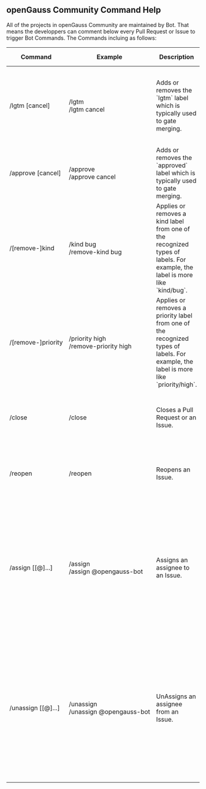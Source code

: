 ## openGauss Community Command Help

All of the projects in openGauss Community are maintained by Bot.
That means the developpers can comment below every Pull Request or Issue to trigger Bot Commands.
The Commands incluing as follows:

<table class="command">
    <thead>
        <tr>
            <th>Command</th>
            <th width="25%">Example</th>
            <th>Description</th>
            <th>Who Can Use</th>
        </tr>
    </thead>
    <tbody>
        <tr>
            <td>
                /lgtm [cancel]
            </td>
            <td style="white-space:nowrap;">
                /lgtm
                <br/>
                /lgtm cancel
            </td>
            <td>
                Adds or removes the `lgtm` label which is typically used to gate merging.
            </td>
            <td>
                Collaborators on the repository. `/lgtm cancel` can be used additionally by the Pull Request author.
            </td>
        </tr>
        <tr>
            <td>
                /approve [cancel]
            </td>
            <td style="white-space:nowrap;">
                /approve
                <br/>
                /approve cancel
            </td>
            <td>
                Adds or removes the `approved` label which is typically used to gate merging.
            </td>
            <td>
                Collaborators on the repository.
            </td>
        </tr>
        <tr>
            <td>
                /[remove-]kind
            </td>
            <td style="white-space:nowrap;">
                /kind bug
                <br/>
                /remove-kind bug
            </td>
            <td>
                Applies or removes a kind label from one of the recognized types of labels.
                For example, the label is more like `kind/bug`.
            </td>
            <td>
                Anyone can trigger this command on a Pull Request or Issue.
            </td>
        </tr>
        <tr>
            <td>
                /[remove-]priority
            </td>
            <td style="white-space:nowrap;">
                /priority high
                <br/>
                /remove-priority high
            </td>
            <td>
                Applies or removes a priority label from one of the recognized types of labels.
                For example, the label is more like `priority/high`.
            </td>
            <td>
                Anyone can trigger this command on a Pull Request or Issue.
            </td>
        </tr>
        <tr>
            <td>
                /close
            </td>
            <td style="white-space:nowrap;">
                /close
            </td>
            <td>
                Closes a Pull Request or an Issue.
            </td>
            <td>
                Authors and collaborators on the repository can trigger this command.
            </td>
        </tr>
        <tr>
            <td>
                /reopen
            </td>
            <td style="white-space:nowrap;">
                /reopen
            </td>
            <td>
                Reopens an Issue.
            </td>
            <td>
                Authors and collaborators on the repository can trigger this command.
            </td>
        </tr>
        <tr>
            <td>
                /assign [[@]...]
            </td>
            <td style="white-space:nowrap;">
                /assign
                <br/>
                /assign @opengauss-bot
            </td>
            <td>
                Assigns an assignee to an Issue.
            </td>
            <td>
                Anyone can use this command on an Issue,
                but the target user must be a member of the org that owns the repository.
                If no target user is specified, that means this Issue will be assigned to yourself.
            </td>
        </tr>
        <tr>
            <td>
                /unassign [[@]...]
            </td>
            <td style="white-space:nowrap;">
                /unassign
                <br/>
                /unassign @opengauss-bot
            </td>
            <td>
                UnAssigns an assignee from an Issue.
            </td>
            <td>
                Anyone can use this command on an Issue,
                but the target user must be a member of the org that owns the repository.
                If no target user is specified, that means this Issue will be unassigned from yourself.
            </td>
        </tr>
    </tbody>
</table>

